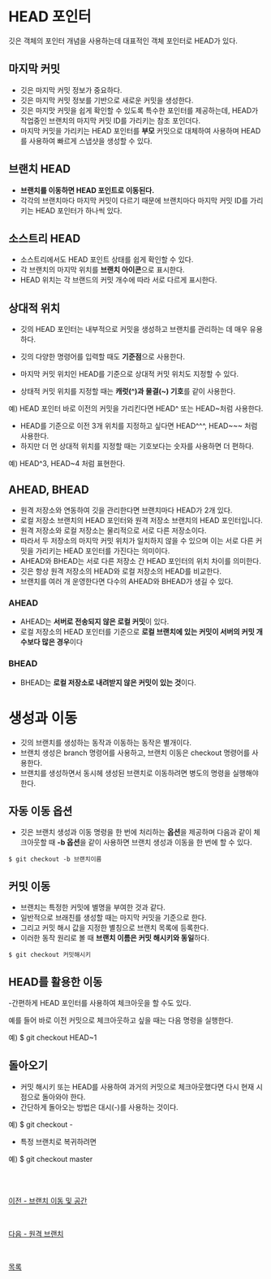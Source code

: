 # HEAD 포인터

깃은 객체의 포인터 개념을 사용하는데 대표적인 객체 포인터로 HEAD가 있다.

## 마지막 커밋

 - 깃은 마지막 커밋 정보가 중요하다.
 - 깃은 마지막 커밋 정보를 기반으로 새로운 커밋을 생성한다.
 - 깃은 마지맛 커밋을 쉽게 확인할 수 있도록 특수한 포인터를 제공하는데, HEAD가 작업중인 브랜치의 마지막 커밋 ID를 가리키는 참조 포인더다.
 - 마지막 커밋을 가리키는 HEAD 포인터를 **부모** 커밋으로 대체하여 사용하며 HEAD를 사용하여 빠르게 스냅샷을 생성할 수 있다.

## 브랜치 HEAD

- **브랜치를 이동하면 HEAD 포인트로 이동된다.**
- 각각의 브랜치마다 마지막 커밋이 다르기 때문에 브랜치마다 마지막 커밋 ID를 가리키는 HEAD 포인터가 하나씩 있다.

## 소스트리 HEAD

- 소스트리에서도 HEAD 포인트 상태를 쉽게 확인할 수 있다.
- 각 브랜치의 마지막 위치를 **브랜치 아이콘**으로 표시한다.
- HEAD 위치는 각 브랜드의 커밋 개수에 따라 서로 다르게 표시한다.

## 상대적 위치

- 깃의 HEAD 포인터는 내부적으로 커밋을 생성하고 브랜치를 관리하는 데 매우 유용하다.
- 깃의 다양한 명령어를 입력할 때도 **기준점**으로 사용한다.
- 마지막 커밋 위치인 HEAD를 기준으로 상대적 커밋 위치도 지정할 수 있다.

- 상태적 커밋 위치를 지정할 때는 **캐럿(^)과 물결(~) 기호**를 같이 사용한다.

예) HEAD 포인터 바로 이전의 커밋을 가리킨다면 HEAD^ 또는 HEAD~처럼 사용한다.

- HEAD를 기준으로 이전 3개 위치를 지정하고 싶다면 HEAD^^^, HEAD~~~ 처럼 사용한다.
- 하지만 더 먼 상대적 위치를 지정할 때는 기호보다는 숫자를 사용하면 더 편하다.

예) HEAD^3, HEAD~4 처럼 표현한다.

## AHEAD, BHEAD

- 원격 저장소와 연동하여 깃을 관리한다면 브랜치마다 HEAD가 2개 있다.
- 로컬 저장소 브랜치의 HEAD 포인터와 원격 저장소 브랜치의 HEAD 포인터입니다.
- 원격 저장소와 로컬 저장소는 물리적으로 서로 다른 저장소이다.
- 따라서 두 저장소의 마지막 커밋 위치가 일치하지 않을 수 있으며 이는 서로 다른 커밋을 가리키는 HEAD 포인터를 가진다는 의미이다.
- AHEAD와 BHEAD는 서로 다른 저장소 간 HEAD 포인터의 위치 차이를 의미한다.
- 깃은 항상 원격 저장소의 HEAD와 로컬 저장소의 HEAD를 비교한다.
- 브랜치를 여러 개 운영한다면 다수의 AHEAD와 BHEAD가 생길 수 있다.

### AHEAD

- AHEAD는 **서버로 전송되지 않은 로컬 커밋**이 있다.
- 로컬 저장소의 HEAD 포인터를 기준으로 **로컬 브랜치에 있는 커밋이 서버의 커밋 개수보다 많은 경우**이다

### BHEAD

- BHEAD는 **로컬 저장소로 내려받지 않은 커밋이 있는 것**이다.

# 생성과 이동

- 깃의 브랜치를 생성하는 동작과 이동하는 동작은 별개이다.
- 브랜치 생성은 branch 명령어를 사용하고, 브랜치 이동은 checkout 명령어를 사용한다.
- 브랜치를 생성하면서 동시헤 생성된 브랜치로 이동하려면 병도의 명령을 실행해야 한다.

## 자동 이동 옵션

- 깃은 브랜치 생성과 이동 명령을 한 번에 처리하는 **옵션**을 제공하며 다음과 같이 체크아웃할 때 **-b 옵션**을 같이 사용하면 브랜치 생성과 이동을 한 번에 할 수 있다.

```
$ git checkout -b 브랜치이름
```

## 커밋 이동

- 브랜치는 특정한 커밋에 별명을 부여한 것과 같다. 
- 일반적으로 브래친를 생성할 때는 마지막 커밋을 기준으로 한다.
- 그리고 커밋 해시 값을 지정한 별칭으로 브랜치 목록에 등록한다.
- 이러한 동작 원리로 볼 때 **브랜치 이름은 커밋 해시키와 동일**하다.

```
$ git checkout 커밋해시키
```

## HEAD를 활용한 이동

-간편하게 HEAD 포인터를 사용하여 체크아웃을 할 수도 있다.

예를 들어 바로 이전 커밋으로 체크아웃하고 싶을 때는 다음 명령을 실행한다.

예) $ git checkout HEAD~1

## 돌아오기

- 커밋 해시키 또는 HEAD를 사용하여 과거의 커밋으로 체크아웃했다면 다시 현재 시점으로 돌아와야 한다.
- 간단하게 돌아오는 방법은 대시(-)를 사용하는 것이다.

예) $ git checkout -

- 특정 브랜치로 복귀하려면

예) $ git checkout master

<br><br>

[이전 - 브랜치 이동 및 공간](6-5,6.md)

<br>

[다음 - 원격 브랜치](09_remote-branch.md)

<br>

[목록](README.md)
